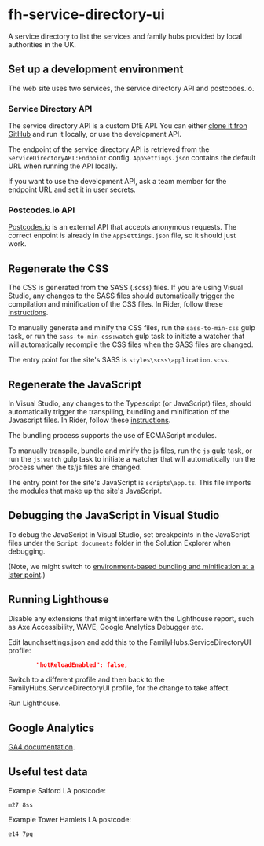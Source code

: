 # fh-service-directory-ui

A service directory to list the services and family hubs provided by local authorities in the UK.

## Set up a development environment

The web site uses two services, the service directory API and postcodes.io.

### Service Directory API

The service directory API is a custom DfE API. You can either [clone it fron GitHub](https://github.com/DFE-Digital/fh-service-directory-api) and run it locally, or use the development API.

The endpoint of the service directory API is retrieved from the `ServiceDirectoryAPI:Endpoint` config. `AppSettings.json` contains the default URL when running the API locally.

If you want to use the development API, ask a team member for the endpoint URL and set it in user secrets.

### Postcodes.io API

[Postcodes.io](https://postcodes.io/) is an external API that accepts anonymous requests. The correct enpoint is already in the `AppSettings.json` file, so it should just work.

## Regenerate the CSS

The CSS is generated from the SASS (.scss) files. If you are using Visual Studio, any changes to the SASS files should automatically trigger the compilation and minification of the CSS files. In Rider, follow these [instructions](https://www.jetbrains.com/help/rider/Using_Gulp_Task_Runner.html#ws_gulp_running_tasks_from_tasks_tree).

To manually generate and minify the CSS files, run the `sass-to-min-css` gulp task, or run the `sass-to-min-css:watch` gulp task to initiate a watcher that will automatically recompile the CSS files when the SASS files are changed.

The entry point for the site's SASS is `styles\scss\application.scss`.

## Regenerate the JavaScript

In Visual Studio, any changes to the Typescript (or JavaScript) files, should automatically trigger the transpiling, bundling and minification of the Javascript files. In Rider, follow these [instructions](https://www.jetbrains.com/help/rider/Using_Gulp_Task_Runner.html#ws_gulp_running_tasks_from_tasks_tree).

The bundling process supports the use of ECMAScript modules.

To manually transpile, bundle and minify the js files, run the `js` gulp task, or run the `js:watch` gulp task to initiate a watcher that will automatically run the process when the ts/js files are changed.

The entry point for the site's JavaScript is `scripts\app.ts`. This file imports the modules that make up the site's JavaScript.

## Debugging the JavaScript in Visual Studio

To debug the JavaScript in Visual Studio, set breakpoints in the JavaScript files under the `Script documents` folder in the Solution Explorer when debugging.

(Note, we might switch to [environment-based bundling and minification at a later point](https://learn.microsoft.com/en-us/aspnet/core/client-side/bundling-and-minification?view=aspnetcore-6.0).)

## Running Lighthouse

Disable any extensions that might interfere with the Lighthouse report, such as Axe Accessibility, WAVE, Google Analytics Debugger etc.

Edit launchsettings.json and add this to the FamilyHubs.ServiceDirectoryUI profile:

```json
        "hotReloadEnabled": false,
```

Switch to a different profile and then back to the FamilyHubs.ServiceDirectoryUI profile, for the change to take affect.

Run Lighthouse.

## Google Analytics

[GA4 documentation](docs/GoogleAnalytics.md).

## Useful test data

Example Salford LA postcode:
```
m27 8ss
```

Example Tower Hamlets LA postcode:
```
e14 7pq
```
